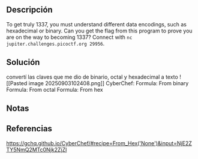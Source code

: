 ## Descripción
To get truly 1337, you must understand different data encodings, such as hexadecimal or binary. Can you get the flag from this program to prove you are on the way to becoming 1337? Connect with `nc jupiter.challenges.picoctf.org 29956`.
## Solución
convertí las claves que me dio de binario, octal y hexadecimal a texto
![[Pasted image 20250903102408.png]]
CyberChef:
Formula: From binary
Formula: From octal
Formula: From hex
## Notas
## Referencias
https://gchq.github.io/CyberChef/#recipe=From_Hex('None')&input=NjE2ZTY5NmQ2MTc0Njk2ZjZl